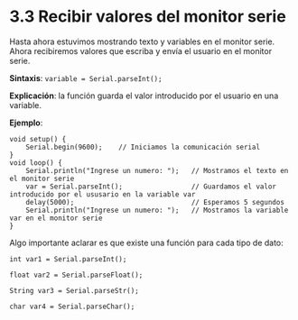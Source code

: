 # **3.3 Recibir valores del monitor serie**

Hasta ahora estuvimos mostrando texto y variables en el monitor serie. Ahora recibiremos valores que escriba y envía el usuario en el monitor serie.

**Sintaxis**: `variable = Serial.parseInt();`

**Explicación**: la función guarda el valor introducido por el usuario en una variable.

**Ejemplo**:
```arduino
void setup() {
    Serial.begin(9600);    // Iniciamos la comunicación serial
}
void loop() {
    Serial.println("Ingrese un numero: ");   // Mostramos el texto en el monitor serie
    var = Serial.parseInt();                 // Guardamos el valor introducido por el ususario en la variable var
    delay(5000);                             // Esperamos 5 segundos
    Serial.println("Ingrese un numero: ");   // Mostramos la variable var en el monitor serie
}
```

Algo importante aclarar es que existe una función para cada tipo de dato:

`int var1 = Serial.parseInt();`

`float var2 = Serial.parseFloat();`

`String var3 = Serial.parseStr();`

`char var4 = Serial.parseChar();`

